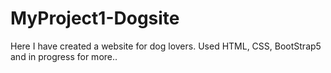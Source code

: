 # MyProject1-Dogsite
Here I have created a website for dog lovers. Used HTML, CSS, BootStrap5 and in progress for more..
